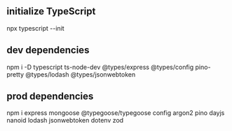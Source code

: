 ## initialize TypeScript
npx typescript --init

## dev dependencies
npm i -D typescript ts-node-dev @types/express @types/config pino-pretty @types/lodash @types/jsonwebtoken

## prod dependencies
npm i express mongoose @typegoose/typegoose config argon2 pino dayjs nanoid lodash jsonwebtoken dotenv zod